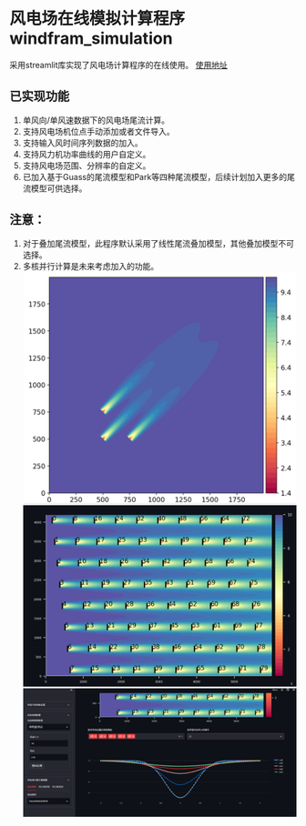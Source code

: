 # 风电场在线模拟计算程序 windfram_simulation
采用streamlit库实现了风电场计算程序的在线使用。
[使用地址](https://abestapple-windfram-simulation-app-snatpw.streamlit.app/)

## 已实现功能
1. 单风向/单风速数据下的风电场尾流计算。
2. 支持风电场机位点手动添加或者文件导入。
3. 支持输入风时间序列数据的加入。
4. 支持风力机功率曲线的用户自定义。
5. 支持风电场范围、分辨率的自定义。
6. 已加入基于Guass的尾流模型和Park等四种尾流模型，后续计划加入更多的尾流模型可供选择。
## 注意： 
1. 对于叠加尾流模型，此程序默认采用了线性尾流叠加模型，其他叠加模型不可选择。
2. 多核并行计算是未来考虑加入的功能。
![风场模拟结果](https://github.com/abestapple/windfram_simulation/blob/main/simulation_result.png)
![风场模拟结果](https://github.com/abestapple/windfram_simulation/blob/main/SM.png)
![风场模拟结果](https://github.com/abestapple/windfram_simulation/blob/main/result1.png)
